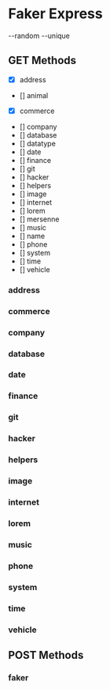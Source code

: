 # Faker Express

--random
--unique

## GET Methods

-   [x] address
-   [] animal
-   [x] commerce
-   [] company
-   [] database
-   [] datatype
-   [] date
-   [] finance
-   [] git
-   [] hacker
-   [] helpers
-   [] image
-   [] internet
-   [] lorem
-   [] mersenne
-   [] music
-   [] name
-   [] phone
-   [] system
-   [] time
-   [] vehicle

### address

### commerce

### company

### database

### date

### finance

### git

### hacker

### helpers

### image

### internet

### lorem

### music

### phone

### system

### time

### vehicle

## POST Methods

### faker
